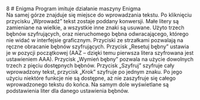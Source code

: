 ﻿8 # Enigma
Program imituje działanie maszyny Enigma  
Na samej górze znajduje się miejsce do wprowadzania tekstu. Po kliknięciu przycisku „Wprowadź” tekst zostaje poddany konwersji. Małe litery są zamieniane na wielkie, a wszystkie inne znaki są usuwane. Użyto trzech bębnów szyfrujących, oraz nieruchomego bębna odwracającego, którego nie widać w interfejsie graficznym. Przyciski ze strzałkami pozwalają na ręczne obracanie bębnów szyfrujących. Przycisk „Resetuj bębny” ustawia je w pozycji początkowej (AAZ – dzięki temu pierwsza litera szyfrowana jest ustawieniem AAA). Przycisk „Wymień bębny” pozwala na użycie dowolnych trzech z pięciu dostępnych bębnów.
Przycisk „Szyfruj” szyfruje cały wprowadzony tekst, przycisk „Krok” szyfruje po jednym znaku. Po jego użyciu niektóre funkcje nie są dostępne, aż nie zaszyfruje się całego wprowadzonego tekstu do końca. Na samym dole wyświetlane są podstawienia liter dla danego ustawienia bębnów.
